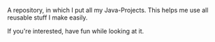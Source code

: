 A repository, in which I put all my Java-Projects. This helps me use all reusable stuff I make easily.

If you're interested, have fun while looking at it.
